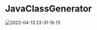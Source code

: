 # JavaClassGenerator
![2022-04-13 23-31-16 (1)](https://user-images.githubusercontent.com/60969091/163304052-806ad933-00fe-4d0b-9ed6-621f8cc5aea2.gif)
